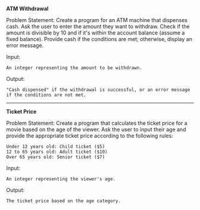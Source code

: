 **ATM Withdrawal**

Problem Statement:
Create a program for an ATM machine that dispenses cash. Ask the user to enter the amount they want to withdraw. Check if the amount is divisible by 10 and if it's within the account balance (assume a fixed balance). Provide cash if the conditions are met; otherwise, display an error message.

Input:

    An integer representing the amount to be withdrawn.

Output:

    "Cash dispensed" if the withdrawal is successful, or an error message if the conditions are not met.



---
**Ticket Price**

Problem Statement:
Create a program that calculates the ticket price for a movie based on the age of the viewer. Ask the user to input their age and provide the appropriate ticket price according to the following rules:

    Under 12 years old: Child ticket ($5)
    12 to 65 years old: Adult ticket ($10)
    Over 65 years old: Senior ticket ($7)

Input:

    An integer representing the viewer's age.

Output:

    The ticket price based on the age category.